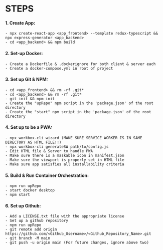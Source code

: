
# STEPS


#### 1. Create App:

	- npx create-react-app <app_frontend> --template redux-typescript && npx express-generator <app_backend>
	- cd <app_backend> && npm build

#### 2. Set-up Docker:

	- Create a Dockerfile & .dockerignore for both client & server each
	- Create a docker-compose.yml in root of project

#### 3. Set up Git & NPM:

	- cd <app_frontend> && rm -rf .git*
	- cd <app_backend> && rm -rf .git*
	- git init && npm init
	- Create the "upRepo" npm script in the 'package.json' of the root directory
	- Create the "start" npm script in the 'package.json' of the root directory

#### 4. Set up to be a PWA:

	- npx workbox-cli wizard (MAKE SURE SERVICE WORKER IS IN SAME DIRECTORY AS HTML FILE!!)
	- npx workbox-cli generateSW path/to/config.js
	- Edit HTML file & Server to handle PWA
	- Make sure there is a maskable icon in manifest.json
	- Make sure the viewport is properly set in HTML file
	- Make sure app satisfies all installability criteria

#### 5. Build & Run Container Orchestration:

	- npm run upRepo
	- start docker desktop
	- npm start

#### 6. Set up Github:

	- Add a LICENSE.txt file with the appropriate license
	- Set up a github repository
	- npm run upRepo
	- git remote add origin https://github.com/<Github_Username>/<Github_Repository_Name>.git
	- git branch -M main
	- git push -u origin main (For future changes, ignore above two)